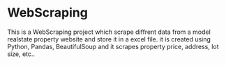 # WebScraping
This is a WebScraping project which scrape diffrent data from a model realstate property website and store it in a excel file.
it is created using Python, Pandas, BeautifulSoup and it scrapes property price, address, lot size, etc..
